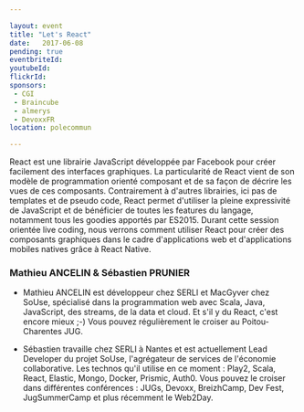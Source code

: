 ```yaml
---

layout: event
title: "Let's React"
date:   2017-06-08
pending: true
eventbriteId: 
youtubeId:
flickrId: 
sponsors:
 - CGI
 - Braincube
 - almerys
 - DevoxxFR
location: polecommun

---
```


React est une librairie JavaScript développée par Facebook pour créer facilement des interfaces graphiques. La particularité de React vient de son modèle de programmation orienté composant et de sa façon de décrire les vues de ces composants. Contrairement à d'autres librairies, ici pas de templates et de pseudo code, React permet d'utiliser la pleine expressivité de JavaScript et de bénéficier de toutes les features du langage, notamment tous les goodies apportés par ES2015. 
Durant cette session orientée live coding, nous verrons comment utiliser React pour créer des composants graphiques dans le cadre d'applications web et d'applications mobiles natives grâce à React Native.

### Mathieu ANCELIN & Sébastien PRUNIER

- Mathieu ANCELIN est développeur chez SERLI et MacGyver chez SoUse, spécialisé dans la programmation web avec Scala, Java, JavaScript, des streams, de la data et cloud. Et s'il y du React, c'est encore mieux ;-) Vous pouvez régulièrement le croiser au Poitou-Charentes JUG.

- Sébastien travaille chez SERLI à Nantes et est actuellement Lead Developer du projet SoUse, l'agrégateur de services de l'économie collaborative. Les technos qu'il utilise en ce moment : Play2, Scala, React, Elastic, Mongo, Docker, Prismic, Auth0. Vous pouvez le croiser dans différentes conférences : JUGs, Devoxx, BreizhCamp, Dev Fest, JugSummerCamp et plus récemment le Web2Day.
